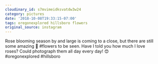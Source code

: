 ```yaml
---
cloudinary_id: s7mvimeidksvatdw3w24
category: pictures
date: '2018-10-08T19:33:15-07:00'
tags: oregonexplored hillsboro flowers
original_source: instagram
---
```


Rose blooming season by and large is coming to a close, but there are still some amazing 🌹 #flowers to be seen. Have I told you how much I love roses? Could photograph them all day every day! 😍  
#oregonexplored #hillsboro